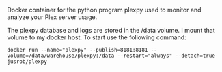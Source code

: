 Docker container for the python program plexpy used to monitor and analyze your Plex server usage.

The plexpy database and logs are stored in the /data volume. I mount that volume to my docker host. To start use the following command:

```docker run --name="plexpy" --publish=8181:8181 --volume=/data/warehouse/plexpy:/data --restart="always" --detach=true jusrob/plexpy```
